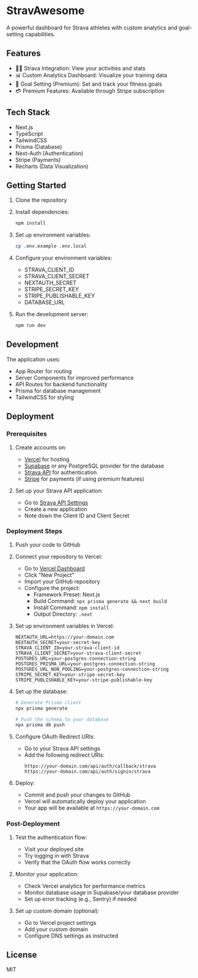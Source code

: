 # StravAwesome

A powerful dashboard for Strava athletes with custom analytics and goal-setting capabilities.

## Features

- 🏃‍♂️ Strava Integration: View your activities and stats
- 📊 Custom Analytics Dashboard: Visualize your training data
- 🎯 Goal Setting (Premium): Set and track your fitness goals
- 💳 Premium Features: Available through Stripe subscription

## Tech Stack

- Next.js
- TypeScript
- TailwindCSS
- Prisma (Database)
- Next-Auth (Authentication)
- Stripe (Payments)
- Recharts (Data Visualization)

## Getting Started

1. Clone the repository
2. Install dependencies:
   ```bash
   npm install
   ```
3. Set up environment variables:
   ```bash
   cp .env.example .env.local
   ```
4. Configure your environment variables:
   - STRAVA_CLIENT_ID
   - STRAVA_CLIENT_SECRET
   - NEXTAUTH_SECRET
   - STRIPE_SECRET_KEY
   - STRIPE_PUBLISHABLE_KEY
   - DATABASE_URL

5. Run the development server:
   ```bash
   npm run dev
   ```

## Development

The application uses:
- App Router for routing
- Server Components for improved performance
- API Routes for backend functionality
- Prisma for database management
- TailwindCSS for styling

## Deployment

### Prerequisites

1. Create accounts on:
   - [Vercel](https://vercel.com) for hosting
   - [Supabase](https://supabase.com) or any PostgreSQL provider for the database
   - [Strava API](https://developers.strava.com) for authentication
   - [Stripe](https://stripe.com) for payments (if using premium features)

2. Set up your Strava API application:
   - Go to [Strava API Settings](https://www.strava.com/settings/api)
   - Create a new application
   - Note down the Client ID and Client Secret

### Deployment Steps

1. Push your code to GitHub

2. Connect your repository to Vercel:
   - Go to [Vercel Dashboard](https://vercel.com/dashboard)
   - Click "New Project"
   - Import your GitHub repository
   - Configure the project:
     - Framework Preset: Next.js
     - Build Command: `npx prisma generate && next build`
     - Install Command: `npm install`
     - Output Directory: `.next`

3. Set up environment variables in Vercel:
   ```
   NEXTAUTH_URL=https://your-domain.com
   NEXTAUTH_SECRET=your-secret-key
   STRAVA_CLIENT_ID=your-strava-client-id
   STRAVA_CLIENT_SECRET=your-strava-client-secret
   POSTGRES_URL=your-postgres-connection-string
   POSTGRES_PRISMA_URL=your-postgres-connection-string
   POSTGRES_URL_NON_POOLING=your-postgres-connection-string
   STRIPE_SECRET_KEY=your-stripe-secret-key
   STRIPE_PUBLISHABLE_KEY=your-stripe-publishable-key
   ```

4. Set up the database:
   ```bash
   # Generate Prisma client
   npx prisma generate
   
   # Push the schema to your database
   npx prisma db push
   ```

5. Configure OAuth Redirect URIs:
   - Go to your Strava API settings
   - Add the following redirect URIs:
     ```
     https://your-domain.com/api/auth/callback/strava
     https://your-domain.com/api/auth/signin/strava
     ```

6. Deploy:
   - Commit and push your changes to GitHub
   - Vercel will automatically deploy your application
   - Your app will be available at `https://your-domain.com`

### Post-Deployment

1. Test the authentication flow:
   - Visit your deployed site
   - Try logging in with Strava
   - Verify that the OAuth flow works correctly

2. Monitor your application:
   - Check Vercel analytics for performance metrics
   - Monitor database usage in Supabase/your database provider
   - Set up error tracking (e.g., Sentry) if needed

3. Set up custom domain (optional):
   - Go to Vercel project settings
   - Add your custom domain
   - Configure DNS settings as instructed

## License

MIT
